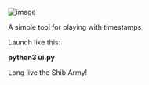 ![image](https://github.com/user-attachments/assets/c825801f-147b-4d5b-93a8-e076f9c4d9bb)


A simple tool for playing with timestamps

Launch like this:

  **python3 ui.py**

Long live the Shib Army!
